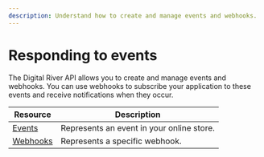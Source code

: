 ```yaml
---
description: Understand how to create and manage events and webhooks.
---
```


# Responding to events

The Digital River API allows you to create and manage events and webhooks. You can use webhooks to subscribe your application to these events and receive notifications when they occur.

| Resource              | Description                               |
| --------------------- | ----------------------------------------- |
| [Events](events-1/)   | Represents an event in your online store. |
| [Webhooks](webhooks/) | Represents a specific webhook.            |
